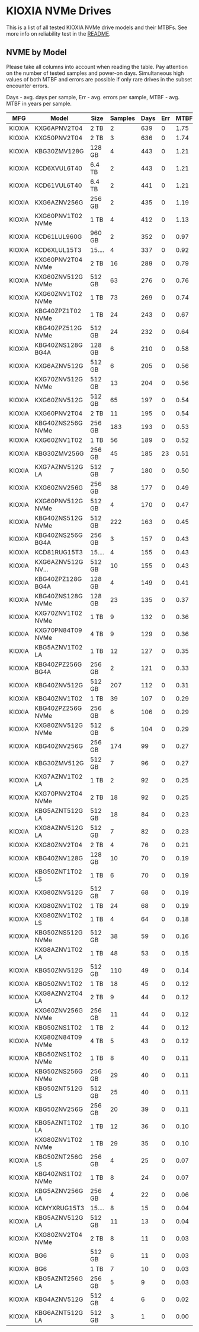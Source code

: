 KIOXIA NVMe Drives
==================

This is a list of all tested KIOXIA NVMe drive models and their MTBFs. See more
info on reliability test in the [README](https://github.com/linuxhw/SMART).

NVME by Model
------------

Please take all columns into account when reading the table. Pay attention on the
number of tested samples and power-on days. Simultaneous high values of both MTBF
and errors are possible if only rare drives in the subset encounter errors.

Days - avg. days per sample,
Err  - avg. errors per sample,
MTBF - avg. MTBF in years per sample.

| MFG       | Model              | Size   | Samples | Days  | Err   | MTBF |
|-----------|--------------------|--------|---------|-------|-------|------|
| KIOXIA    | KXG6APNV2T04       | 2 TB   | 2       | 639   | 0     | 1.75   |
| KIOXIA    | KXG50PNV2T04       | 2 TB   | 3       | 636   | 0     | 1.74   |
| KIOXIA    | KBG30ZMV128G       | 128 GB | 4       | 443   | 0     | 1.21   |
| KIOXIA    | KCD6XVUL6T40       | 6.4 TB | 2       | 443   | 0     | 1.21   |
| KIOXIA    | KCD61VUL6T40       | 6.4 TB | 2       | 441   | 0     | 1.21   |
| KIOXIA    | KXG6AZNV256G       | 256 GB | 2       | 435   | 0     | 1.19   |
| KIOXIA    | KXG60PNV1T02 NVMe  | 1 TB   | 4       | 412   | 0     | 1.13   |
| KIOXIA    | KCD61LUL960G       | 960 GB | 2       | 352   | 0     | 0.97   |
| KIOXIA    | KCD6XLUL15T3       | 15.... | 4       | 337   | 0     | 0.92   |
| KIOXIA    | KXG60PNV2T04 NVMe  | 2 TB   | 16      | 289   | 0     | 0.79   |
| KIOXIA    | KXG60ZNV512G NVMe  | 512 GB | 63      | 276   | 0     | 0.76   |
| KIOXIA    | KXG60ZNV1T02 NVMe  | 1 TB   | 73      | 269   | 0     | 0.74   |
| KIOXIA    | KBG40ZPZ1T02 NVMe  | 1 TB   | 24      | 243   | 0     | 0.67   |
| KIOXIA    | KBG40ZPZ512G NVMe  | 512 GB | 24      | 232   | 0     | 0.64   |
| KIOXIA    | KBG40ZNS128G BG4A  | 128 GB | 6       | 210   | 0     | 0.58   |
| KIOXIA    | KXG6AZNV512G       | 512 GB | 6       | 205   | 0     | 0.56   |
| KIOXIA    | KXG70ZNV512G NVMe  | 512 GB | 13      | 204   | 0     | 0.56   |
| KIOXIA    | KXG60ZNV512G       | 512 GB | 65      | 197   | 0     | 0.54   |
| KIOXIA    | KXG60PNV2T04       | 2 TB   | 11      | 195   | 0     | 0.54   |
| KIOXIA    | KBG40ZNS256G NVMe  | 256 GB | 183     | 193   | 0     | 0.53   |
| KIOXIA    | KXG60ZNV1T02       | 1 TB   | 56      | 189   | 0     | 0.52   |
| KIOXIA    | KBG30ZMV256G       | 256 GB | 45      | 185   | 23    | 0.51   |
| KIOXIA    | KXG7AZNV512G LA    | 512 GB | 7       | 180   | 0     | 0.50   |
| KIOXIA    | KXG60ZNV256G       | 256 GB | 38      | 177   | 0     | 0.49   |
| KIOXIA    | KXG60PNV512G NVMe  | 512 GB | 4       | 170   | 0     | 0.47   |
| KIOXIA    | KBG40ZNS512G NVMe  | 512 GB | 222     | 163   | 0     | 0.45   |
| KIOXIA    | KBG40ZNS256G BG4A  | 256 GB | 3       | 157   | 0     | 0.43   |
| KIOXIA    | KCD81RUG15T3       | 15.... | 4       | 155   | 0     | 0.43   |
| KIOXIA    | KXG6AZNV512G NV... | 512 GB | 10      | 155   | 0     | 0.43   |
| KIOXIA    | KBG40ZPZ128G BG4A  | 128 GB | 4       | 149   | 0     | 0.41   |
| KIOXIA    | KBG40ZNS128G NVMe  | 128 GB | 23      | 135   | 0     | 0.37   |
| KIOXIA    | KXG70ZNV1T02 NVMe  | 1 TB   | 9       | 132   | 0     | 0.36   |
| KIOXIA    | KXG70PN84T09 NVMe  | 4 TB   | 9       | 129   | 0     | 0.36   |
| KIOXIA    | KBG5AZNV1T02 LA    | 1 TB   | 12      | 127   | 0     | 0.35   |
| KIOXIA    | KBG40ZPZ256G BG4A  | 256 GB | 2       | 121   | 0     | 0.33   |
| KIOXIA    | KBG40ZNV512G       | 512 GB | 207     | 112   | 0     | 0.31   |
| KIOXIA    | KBG40ZNV1T02       | 1 TB   | 39      | 107   | 0     | 0.29   |
| KIOXIA    | KBG40ZPZ256G NVMe  | 256 GB | 6       | 106   | 0     | 0.29   |
| KIOXIA    | KXG80ZNV512G NVMe  | 512 GB | 6       | 104   | 0     | 0.29   |
| KIOXIA    | KBG40ZNV256G       | 256 GB | 174     | 99    | 0     | 0.27   |
| KIOXIA    | KBG30ZMV512G       | 512 GB | 7       | 96    | 0     | 0.27   |
| KIOXIA    | KXG7AZNV1T02 LA    | 1 TB   | 2       | 92    | 0     | 0.25   |
| KIOXIA    | KXG70PNV2T04 NVMe  | 2 TB   | 18      | 92    | 0     | 0.25   |
| KIOXIA    | KBG5AZNT512G LA    | 512 GB | 18      | 84    | 0     | 0.23   |
| KIOXIA    | KXG8AZNV512G LA    | 512 GB | 7       | 82    | 0     | 0.23   |
| KIOXIA    | KXG80ZNV2T04       | 2 TB   | 4       | 76    | 0     | 0.21   |
| KIOXIA    | KBG40ZNV128G       | 128 GB | 10      | 70    | 0     | 0.19   |
| KIOXIA    | KBG50ZNT1T02 LS    | 1 TB   | 6       | 70    | 0     | 0.19   |
| KIOXIA    | KXG80ZNV512G       | 512 GB | 7       | 68    | 0     | 0.19   |
| KIOXIA    | KXG80ZNV1T02       | 1 TB   | 24      | 68    | 0     | 0.19   |
| KIOXIA    | KXG80ZNV1T02 LS    | 1 TB   | 4       | 64    | 0     | 0.18   |
| KIOXIA    | KBG50ZNS512G NVMe  | 512 GB | 38      | 59    | 0     | 0.16   |
| KIOXIA    | KXG8AZNV1T02 LA    | 1 TB   | 48      | 53    | 0     | 0.15   |
| KIOXIA    | KBG50ZNV512G       | 512 GB | 110     | 49    | 0     | 0.14   |
| KIOXIA    | KBG50ZNV1T02       | 1 TB   | 18      | 45    | 0     | 0.12   |
| KIOXIA    | KXG8AZNV2T04 LA    | 2 TB   | 9       | 44    | 0     | 0.12   |
| KIOXIA    | KXG60ZNV256G NVMe  | 256 GB | 11      | 44    | 0     | 0.12   |
| KIOXIA    | KBG50ZNS1T02       | 1 TB   | 2       | 44    | 0     | 0.12   |
| KIOXIA    | KXG80ZN84T09 NVMe  | 4 TB   | 5       | 43    | 0     | 0.12   |
| KIOXIA    | KBG50ZNS1T02 NVMe  | 1 TB   | 8       | 40    | 0     | 0.11   |
| KIOXIA    | KBG50ZNS256G NVMe  | 256 GB | 29      | 40    | 0     | 0.11   |
| KIOXIA    | KBG50ZNT512G LS    | 512 GB | 25      | 40    | 0     | 0.11   |
| KIOXIA    | KBG50ZNV256G       | 256 GB | 20      | 39    | 0     | 0.11   |
| KIOXIA    | KBG5AZNT1T02 LA    | 1 TB   | 12      | 36    | 0     | 0.10   |
| KIOXIA    | KXG80ZNV1T02 NVMe  | 1 TB   | 29      | 35    | 0     | 0.10   |
| KIOXIA    | KBG50ZNT256G LS    | 256 GB | 4       | 25    | 0     | 0.07   |
| KIOXIA    | KBG40ZNS1T02 NVMe  | 1 TB   | 8       | 24    | 0     | 0.07   |
| KIOXIA    | KBG5AZNV256G LA    | 256 GB | 4       | 22    | 0     | 0.06   |
| KIOXIA    | KCMYXRUG15T3       | 15.... | 8       | 15    | 0     | 0.04   |
| KIOXIA    | KBG5AZNV512G LA    | 512 GB | 11      | 13    | 0     | 0.04   |
| KIOXIA    | KXG80ZNV2T04 NVMe  | 2 TB   | 8       | 11    | 0     | 0.03   |
| KIOXIA    | BG6                | 512 GB | 6       | 11    | 0     | 0.03   |
| KIOXIA    | BG6                | 1 TB   | 7       | 10    | 0     | 0.03   |
| KIOXIA    | KBG5AZNT256G LA    | 256 GB | 5       | 9     | 0     | 0.03   |
| KIOXIA    | KBG4AZNV512G       | 512 GB | 4       | 6     | 0     | 0.02   |
| KIOXIA    | KBG6AZNT512G LA    | 512 GB | 3       | 1     | 0     | 0.00   |
